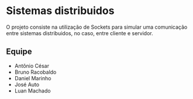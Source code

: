 # Sistemas distribuidos
O projeto consiste na utilização de Sockets para simular uma comunicação entre sistemas distribuidos, no caso, entre cliente e servidor.

## Equipe
- Antônio César
- Bruno Racobaldo
- Daniel Marinho
- José Auto
- Luan Machado
